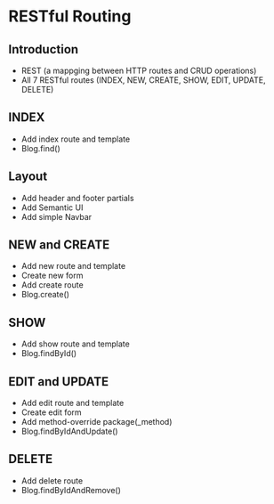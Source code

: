 # RESTful Routing

## Introduction
  * REST (a mappging between HTTP routes and CRUD operations)
  * All 7 RESTful routes (INDEX, NEW, CREATE, SHOW, EDIT, UPDATE, DELETE)
  
## INDEX
  * Add index route and template
  * Blog.find()
  
## Layout
  * Add header and footer partials
  * Add Semantic UI
  * Add simple Navbar
  
## NEW and CREATE
  * Add new route and template
  * Create new form
  * Add create route
  * Blog.create()
  
## SHOW 
  * Add show route and template
  * Blog.findById()
  
## EDIT and UPDATE
  * Add edit route and template
  * Create edit form
  * Add method-override package(_method)
  * Blog.findByIdAndUpdate()
  
## DELETE
  * Add delete route
  * Blog.findByIdAndRemove()
  
  
